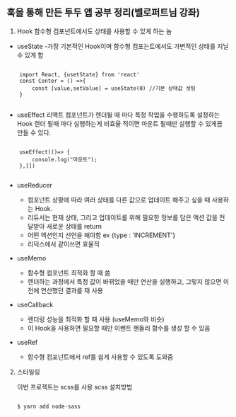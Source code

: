 ## 훅을 통해 만든 투두 앱 공부 정리(벨로퍼트님 강좌)

1. Hook
    함수형 컴포넌트에서도 상태를 사용할 수 있게 하는 놈

* useState
  -가장 기본적인 Hook이며 함수형 컴포는트에서도 가변적인 상태를 지닐 수 있게 함

```react

    import React, {usetState} from 'react'
    const Conter = () =>{
        const [value,setValue] = useState(0) //기본 상태값 셋팅
    }
    
```
   
* useEffect 
    리액트 컴포넌트가 렌더될 때 마다 특정 작업을 수행하도록 설정하는 Hook
    렌더 될때 마다 실행하는게 비효율 적이면 마운트 될때만 실행할 수 있게끔 만들 수 있다.
```

    useEffect(()=> {
        console.log("마운트");
    },[]) 


```

* useReducer
    
    - 컴포넌트 상황에 따라 여러 상태를 다른 값으로 업데이트 해주고 싶을 때 사용하는 Hook.
    - 리듀서는 현재 상태, 그리고 업데이트를 위해 필요한 정보를 담은 액션 값을 전달받아 새로운 상태를 return
    - 어떤 액션인지 선언을 해야함 ex {type : 'INCREMENT'}
    - 리덕스에서 같이쓰면 효율적

* useMemo

  - 함수형 컴포넌트 최적화 할 때 씀
  - 렌더하는 과정에서 특정 값이 바뀌었을 때만 연산을 실행하고, 그렇지 않으면 이전에 연산했던 결과를 재 사용

* useCallback

   - 렌더링 성능을 최적화 할 때 사용 (useMemo와 비슷)
   - 이 Hook을 사용하면 필요할 때만 이벤트 핸들러 함수를 생성 할 수 있음

* useRef

  - 함수형 컴포넌트에서 ref를 쉽게 사용할 수 있도록 도와줌

2. 스타일링

    이번 프로젝트는 scss를 사용
    scss 설치방법
    ```
    
    $ yarn add node-sass
    
    ```





    
